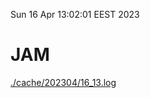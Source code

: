 Sun 16 Apr 13:02:01 EEST 2023
# JAM
<a href='./cache/202304/16_13.log'>./cache/202304/16_13.log</a>
